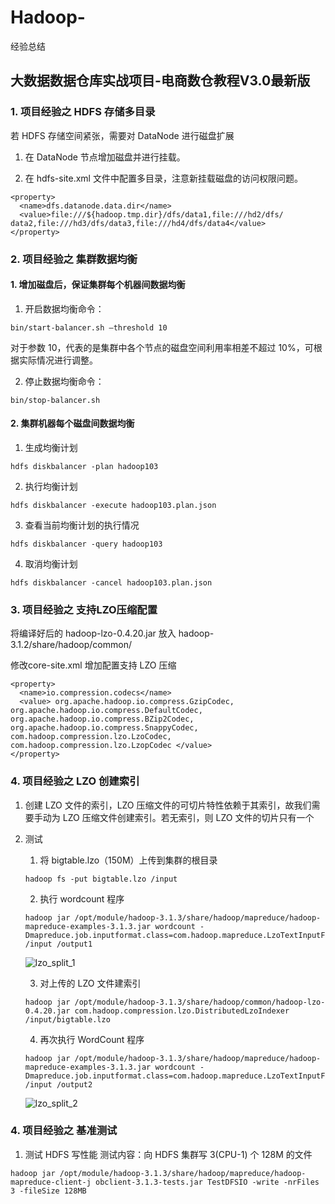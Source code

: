 # Hadoop-
经验总结

## 大数据数据仓库实战项目-电商数仓教程V3.0最新版

### 1. 项目经验之 HDFS 存储多目录
若 HDFS 存储空间紧张，需要对 DataNode 进行磁盘扩展
  1. 在 DataNode 节点增加磁盘并进行挂载。 

  2. 在 hdfs-site.xml 文件中配置多目录，注意新挂载磁盘的访问权限问题。 
```
<property>
  <name>dfs.datanode.data.dir</name>
  <value>file:///${hadoop.tmp.dir}/dfs/data1,file:///hd2/dfs/ data2,file:///hd3/dfs/data3,file:///hd4/dfs/data4</value>
</property>
```


### 2. 项目经验之 集群数据均衡
#### 1. 增加磁盘后，保证集群每个机器间数据均衡 
1. 开启数据均衡命令：
```
bin/start-balancer.sh –threshold 10 
```
对于参数 10，代表的是集群中各个节点的磁盘空间利用率相差不超过 10%，可根据实际情况进行调整。 

2. 停止数据均衡命令：
```
bin/stop-balancer.sh
```
 
#### 2. 集群机器每个磁盘间数据均衡
1. 生成均衡计划
```
hdfs diskbalancer -plan hadoop103
````

2. 执行均衡计划
```
hdfs diskbalancer -execute hadoop103.plan.json
```

3. 查看当前均衡计划的执行情况
```
hdfs diskbalancer -query hadoop103
```

4. 取消均衡计划
```
hdfs diskbalancer -cancel hadoop103.plan.json
```


### 3. 项目经验之 支持LZO压缩配置
将编译好后的 hadoop-lzo-0.4.20.jar 放入 hadoop-3.1.2/share/hadoop/common/

修改core-site.xml 增加配置支持 LZO 压缩
```
<property>
  <name>io.compression.codecs</name>
  <value> org.apache.hadoop.io.compress.GzipCodec, org.apache.hadoop.io.compress.DefaultCodec, org.apache.hadoop.io.compress.BZip2Codec, org.apache.hadoop.io.compress.SnappyCodec, com.hadoop.compression.lzo.LzoCodec, com.hadoop.compression.lzo.LzopCodec </value>
</property>
```


### 4. 项目经验之 LZO 创建索引
1. 创建 LZO 文件的索引，LZO 压缩文件的可切片特性依赖于其索引，故我们需要手动为 LZO 压缩文件创建索引。若无索引，则 LZO 文件的切片只有一个
2. 测试
   1. 将 bigtable.lzo（150M）上传到集群的根目录
    ```
    hadoop fs -put bigtable.lzo /input
    ```
   2. 执行 wordcount 程序
    ```
    hadoop jar /opt/module/hadoop-3.1.3/share/hadoop/mapreduce/hadoop-mapreduce-examples-3.1.3.jar wordcount -Dmapreduce.job.inputformat.class=com.hadoop.mapreduce.LzoTextInputFormat /input /output1
    ```
    ![lzo_split_1](https://github.com/caocong192/Hadoop-/blob/main/pics/lzo_split_1.jpg)
    
   3. 对上传的 LZO 文件建索引
    ```
    hadoop jar /opt/module/hadoop-3.1.3/share/hadoop/common/hadoop-lzo-0.4.20.jar com.hadoop.compression.lzo.DistributedLzoIndexer /input/bigtable.lzo
    ```
   4. 再次执行 WordCount 程序
    ```
    hadoop jar /opt/module/hadoop-3.1.3/share/hadoop/mapreduce/hadoop-mapreduce-examples-3.1.3.jar wordcount -Dmapreduce.job.inputformat.class=com.hadoop.mapreduce.LzoTextInputFormat /input /output2
    ```
    ![lzo_split_2](https://github.com/caocong192/Hadoop-/blob/main/pics/lzo_split_2.jpg)


### 4. 项目经验之 基准测试

1. 测试 HDFS 写性能
测试内容：向 HDFS 集群写 3(CPU-1) 个 128M 的文件
  ```
  hadoop jar /opt/module/hadoop-3.1.3/share/hadoop/mapreduce/hadoop-mapreduce-client-j obclient-3.1.3-tests.jar TestDFSIO -write -nrFiles 3 -fileSize 128MB
  ```
